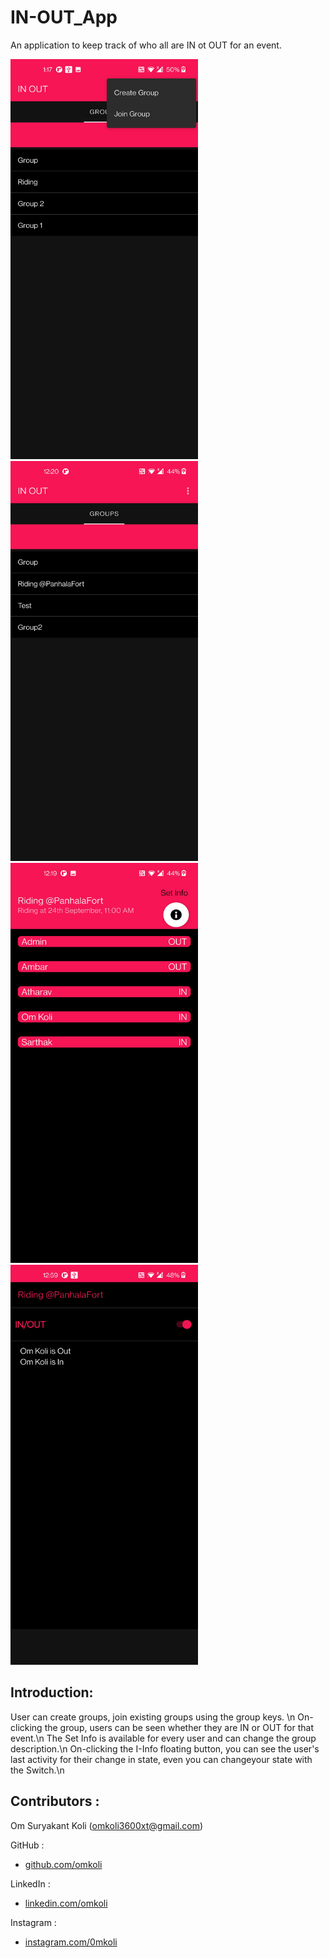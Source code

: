 # IN-OUT_App
An application to keep track of who all are IN ot OUT for an event.


<p float="left">
<img src="https://github.com/omkoli/IN-OUT_App/blob/main/Screenshot_20220722-011723.jpg" width="300"height="640">
<img src="https://github.com/omkoli/IN-OUT_App/blob/main/Screenshot_20220722-002055.jpg" width="300" height="640">
<img src="https://github.com/omkoli/IN-OUT_App/blob/main/Screenshot_20220722-001935.jpg" width="300" height="640">
<img src="https://github.com/omkoli/IN-OUT_App/blob/main/Screenshot_20220722-005917.jpg" width="300"height="640">
</p>

## Introduction:
User can create groups, join existing groups using the group keys. \n
On-clicking the group, users can be seen whether they are IN or OUT for that event.\n
The Set Info is available for every user and can change the group description.\n
On-clicking the I-Info floating button, you can see the user's last activity for their change in state, even you can changeyour state with the Switch.\n



## Contributors : 

Om Suryakant Koli (omkoli3600xt@gmail.com)

						 
GitHub : 
- [github.com/omkoli](https://github.com/omkoli)
		
LinkedIn : 
- [linkedin.com/omkoli](https://www.linkedin.com/in/omkoli/)
		 
Instagram  : 
- [instagram.com/0mkoli](https://www.instagram.com/0mkoli/)
